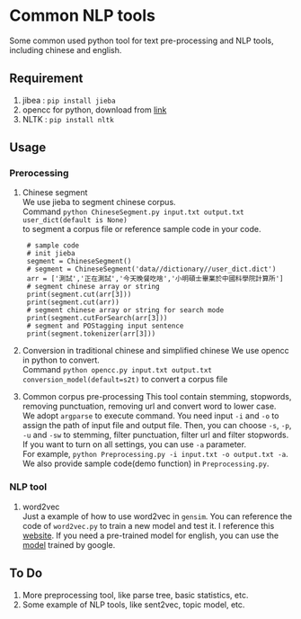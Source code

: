 # Common NLP tools
Some common used python tool for text pre-processing and NLP tools, including chinese and english.

## Requirement
1. jibea : `pip install jieba`
2. opencc for python, download from [link](https://github.com/yichen0831/opencc-python)
3. NLTK : `pip install nltk`

## Usage
### Prerocessing

1. Chinese segment  
	We use jieba to segment chinese corpus.  
	Command `python ChineseSegment.py input.txt output.txt user_dict(default is None)`  
	to segment a corpus file or reference sample code in your code.

		
		# sample code
		# init jieba
		segment = ChineseSegment()
		# segment = ChineseSegment('data//dictionary//user_dict.dict')
		arr = ['測試','正在測試','今天晚餐吃啥','小明碩士畢業於中國科學院計算所']
		# segment chinese array or string
		print(segment.cut(arr[3]))
		print(segment.cut(arr))
		# segment chinese array or string for search mode
		print(segment.cutForSearch(arr[3]))
		# segment and POStagging input sentence
		print(segment.tokenizer(arr[3]))


2. Conversion in traditional chinese and simplified chinese
	We use opencc in python to convert.  
	Command `python opencc.py input.txt output.txt conversion_model(default=s2t)` 
	to convert a corpus file

3. Common corpus pre-processing
	This tool contain stemming, stopwords, removing punctuation, removing url and convert word to lower case.  
	We adopt `argparse` to execute command. You need input `-i` and `-o` to assign the path of input file and output file. Then, you can choose `-s`, `-p`, `-u` and `-sw` to stemming, filter punctuation, filter url and filter stopwords. If you want to turn on all settings, you can use `-a` parameter.  
	For example, `python Preprocessing.py -i input.txt -o output.txt -a`.  
	We also provide sample code(demo function) in `Preprocessing.py`.

### NLP tool
1. word2vec  
	Just a example of how to use word2vec in `gensim`.
	You can reference the code of `word2vec.py` to train a new model and test it. I reference this [website](http://zake7749.github.io/2016/08/28/word2vec-with-gensim/).
	If you need a pre-trained model for english, you can use the [model](https://drive.google.com/file/d/0B7XkCwpI5KDYNlNUTTlSS21pQmM/edit) trained by google.

## To Do
1. More preprocessing tool, like parse tree, basic statistics, etc.
2. Some example of NLP tools, like sent2vec, topic model, etc.
